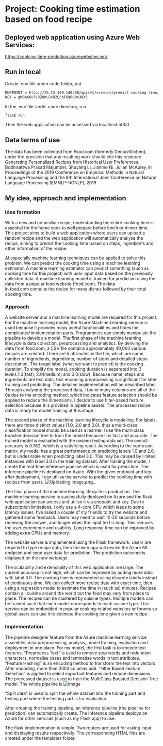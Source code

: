 # Project: Cooking time estimation based on food recipe 
## Deployed web application using Azure Web Services: 

https://cooking-time-prediction.azurewebsites.net/
## Run in local
Create .env file under code folder, put 
```bash
ENDPOINT = http://20.53.169.140:80/api/v1/service/predict-cooking-time/score
KEY = gMGAX6u7vRZKWu24RZQchF696U8mJ6X5
```
In the .env file
Under code directory, run 
```bash
flask run
```
Then the web application can be accessed via localhost:5000

## Data terms of use
The data has been collected from Food.com (formerly GeniusKitchen), under the provision that any resulting work should cite this resource:
Generating Personalized Recipes from Historical User Preferences. Bodhisattwa Prasad Majumder, Shuyang Li, Jianmo Ni, Julian McAuley, in Proceedings of the 2019 Conference on Empirical Methods in Natural Language Processing and the 9th International Joint Conference on Natural Language Processing (EMNLP-IJCNLP), 2019.
## My idea, approach and implementation
### Idea formation

With a new and unfamiliar recipe, understanding the entire cooking time is essential for the home cook to well prepare before lunch or dinner time. This project aims to build a web application where users can upload a random recipe and the web application will automatically analyse the recipe, aiming to predict the cooking time based on steps, ingredients and other information of the recipe.

AI especially machine learning techniques can be applied to solve this problem. We can predict the cooking time using a machine learning estimator. A machine learning estimator can predict something (such as cooking time for this project) with user input data based on the previously collected data. A machine learning model is trained for prediction using the data from a popular food website (food.com). The data in food.com contains the recipe for many dishes followed by their total cooking time.

### Approach
A website server and a machine learning model are required for this project. For the machine learning model, the Azure Machine Learning service is used because it provides many useful functionalities and hides the complicated implementation parts. Programmers can simply manipulate the pipeline to develop a model. The first phase of the machine learning lifecycle is data collection, preprocessing and analytics. By deriving the data from food.com, a CSV file contains approximately 40,000 various recipes are created. There are 5 attributes in the file, which are name, number of ingredients, ingredients, number of steps and detailed steps description. The target label (what we want to predict) is the cooking duration. To simplify the model, cooking duration is separated into 3 levels:1.0(fast), 2.0(medium) and 3.0(slow). Because name, steps and ingredients are text data, text encoding preprocessing is significant for later training and predicting. The detailed implementation will be described later. Through analysing the processed data, I found many columns are all of the 0s due to the encoding method, which indicates feature selection should be applied to reduce the dimensions. I decide to use filter-based feature selection because it is provided in pipeline assets. The processed recipe data is ready for model training at this stage.

The second phase of the machine learning lifecycle is modelling. For labels, there are three distinct values (1.0, 2.0 and 3.0), thus a multi-class classification model should be used as a learner. I use the multi-class boosted decision tree to train the model because it is fast and accurate. The trained model is evaluated with the unseen testing data set. The overall accuracy is 0.762, which is a satisfying result. According to the confusion matrix, my model has a great performance on predicting labels 1.0 and 2.0, but is undesirable when predicting label 3.0. This may be caused by limited instances with label 3.0 in the training dataset. After training the model, I create the real-time inference pipeline which is used for prediction. The inference pipeline is deployed on Azure. With the given endpoint and key after deployment, I can utilise the service to predict the cooking time with recipes from users.
![Uploading image.png…]()

The final phase of the machine learning lifecycle is production. The machine learning service is successfully deployed on Azure and the flask web application can access and utilise it via endpoint and key. Due to subscription limitations, I only use a 4-core CPU which leads to some latency issues. I’ve asked a couple of my friends to try the website and gathered some feedback. Users may need to wait 10-20 seconds before receiving the answer, and longer when the input text is long. This reduces the user experience and usability. Long response time can be improved by adding extra CPUs and memory. 

The website server is implemented using the Flask framework. Users are required to type recipe data, then the web app will revoke the Azure ML endpoint and send user data for prediction. The prediction outcome is displayed on the new webpage.

The scalability and extensibility of this web application are large. The current accuracy is not high, which can be improved by adding more data with label 3.0. The cooking time is represented using discrete labels instead of continuous time. We can collect more recipe data with exact time, then using a regression model to estimate the time in (such as) minutes. Recipes contain all cuisine around the world but the food may vary from place to place. The recipes can be clustered by cuisine types. Multiple models can be trained such that each model corresponds to each cuisine type. This service can be embedded in popular cooking-related websites or forums so global users can use it to estimate the cooking time given a new recipe.

### Implementation
The pipeline designer feature from the Azure machine learning service assembles data preprocessing, analysis, model training, evaluation and deployment in one place. For my model, the first task is to encode text features. “Preprocess Text” is used to remove stop words and redundant characters, normalise cases and lemmatise words in text attributes. “Feature Hashing” is an encoding method to transform the text into vectors. After encoding, more than 3000 columns add. “Filter Based Feature Selection” is applied to select important features and reduce dimensions. The processed dataset is used to train the MultiClass Boosted Decision Tree model. The whole pipeline is 
![image](https://user-images.githubusercontent.com/66192678/128597606-157c2fa6-740a-4f99-9b94-b2c6294ec6cd.png)

"Split data" is used to split the whole dataset into the training part and testing part where the testing part is for evaluation. 

After creating the training pipeline, an inference pipeline (the pipeline for prediction) can automatically create. The inference pipeline deploys on Azure for other services (such as my Flask app) to use.

The flask implementation is simple. Two routers are used for asking input and displaying results respectively. The corresponding HTML files are created under the templates folder. 
